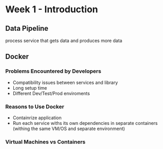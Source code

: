 # Week 1 - Introduction

## Data Pipeline
process service that gets data and produces more data

## Docker
### Problems Encountered by Developers
- Compatibility issues between services and library
- Long setup time
- Different Dev/Test/Prod enviroments

### Reasons to Use Docker
-  Containrize application
- Run each service withs its own dependencies in separate containers (withing the same VM/OS and separate environment)
    
### Virtual Machines vs Containers
